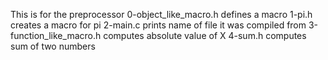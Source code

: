 This is for the preprocessor
0-object_like_macro.h defines a macro
1-pi.h  creates a macro for pi
2-main.c prints name of file it was compiled from
3-function_like_macro.h computes absolute value of X
4-sum.h computes sum of two numbers
